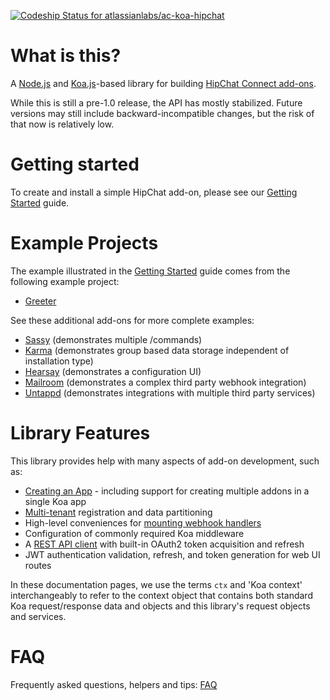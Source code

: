 [ ![Codeship Status for atlassianlabs/ac-koa-hipchat](https://codeship.io/projects/22bfa080-fbc3-0131-d6f8-5a73486b8860/status)](https://codeship.io/projects/29249)

# What is this?

A [Node.js](http://nodejs.org) and [Koa.js](http://koajs.com)-based library for building [HipChat Connect add-ons](https://www.hipchat.com/docs/apiv2/addons).

While this is still a pre-1.0 release, the API has mostly stabilized.  Future versions may still include backward-incompatible changes, but the risk of that now is relatively low.

# Getting started

To create and install a simple HipChat add-on, please see our [Getting Started](https://bitbucket.org/atlassianlabs/ac-koa-hipchat/wiki/Getting_Started) guide.

# Example Projects

The example illustrated in the [Getting Started](https://bitbucket.org/atlassianlabs/ac-koa-hipchat/wiki/Getting_Started) guide comes from the following example project:

* [Greeter](https://bitbucket.org/atlassianlabs/ac-koa-hipchat-greeter)

See these additional add-ons for more complete examples:

* [Sassy](https://bitbucket.org/atlassianlabs/ac-koa-hipchat-sassy) (demonstrates multiple /commands)
* [Karma](https://bitbucket.org/atlassianlabs/ac-koa-hipchat-karma) (demonstrates group based data storage independent of installation type)
* [Hearsay](https://bitbucket.org/atlassianlabs/ac-koa-hipchat-hearsay) (demonstrates a configuration UI)
* [Mailroom](https://bitbucket.org/atlassianlabs/ac-koa-hipchat-mailroom) (demonstrates a complex third party webhook integration)
* [Untappd](https://bitbucket.org/atlassianlabs/ac-koa-hipchat-untappd) (demonstrates integrations with multiple third party services)

# Library Features

This library provides help with many aspects of add-on development, such as:

* [Creating an App](https://bitbucket.org/atlassianlabs/ac-koa-hipchat/wiki/Creating_an_App) - including support for creating multiple addons in a single Koa app 
* [Multi-tenant](https://bitbucket.org/atlassianlabs/ac-koa-hipchat/wiki/Multi-tenancy) registration and data partitioning
* High-level conveniences for [mounting webhook handlers](https://bitbucket.org/atlassianlabs/ac-koa-hipchat/wiki/Webhooks)
* Configuration of commonly required Koa middleware
* A [REST API client](https://bitbucket.org/atlassianlabs/ac-koa-hipchat/wiki/REST_Client) with built-in OAuth2 token acquisition and refresh
* JWT authentication validation, refresh, and token generation for web UI routes

In these documentation pages, we use the terms `ctx` and 'Koa context' interchangeably to refer to the context object that contains both standard Koa request/response data and objects and this library's request objects and services.

# FAQ

Frequently asked questions, helpers and tips: [FAQ](https://bitbucket.org/atlassianlabs/ac-koa-hipchat/wiki/FAQ)